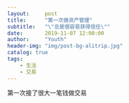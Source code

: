 ```yaml
---
layout:     post
title:      "第一次做资产管理"
subtitle:   "\"总是很容易获得信任\""
date:       2019-11-07 12:00:00
author:     "Youth"
header-img: "img/post-bg-alitrip.jpg"
catalog: true
tags:
    - 生活
    - 交易
---
```


第一次接了很大一笔钱做交易